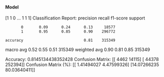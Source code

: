 #### Model
[1 1 0 ... 1 1 1]
Classification Report:
              precision    recall  f1-score   support

           0       0.09      0.24      0.13     18577
           1       0.95      0.85      0.90    296772

    accuracy                           0.81    315349
   macro avg       0.52      0.55      0.51    315349
weighted avg       0.90      0.81      0.85    315349

Accuracy: 0.8145134438352428
Confusion Matrix:
[[  4462  14115]
 [ 44378 252394]]
Confusion Matrix (%):
[[ 1.41494027  4.47599326]
 [14.07266235 80.03640411]]
